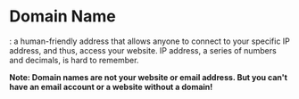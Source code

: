 # Domain Name
: a human-friendly address that allows anyone to connect to your specific IP address, and thus, access your website. IP address, a series of numbers and decimals, is hard to remember. 

**Note: Domain names are not your website or email address. But you can't have an email account or a website without a domain!**


